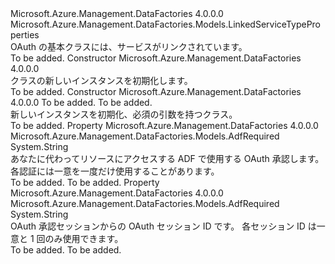 <Type Name="OAuthLinkedServiceBase" FullName="Microsoft.Azure.Management.DataFactories.Models.OAuthLinkedServiceBase">
  <TypeSignature Language="C#" Value="public abstract class OAuthLinkedServiceBase : Microsoft.Azure.Management.DataFactories.Models.LinkedServiceTypeProperties" />
  <TypeSignature Language="ILAsm" Value=".class public auto ansi abstract beforefieldinit OAuthLinkedServiceBase extends Microsoft.Azure.Management.DataFactories.Models.LinkedServiceTypeProperties" />
  <TypeSignature Language="DocId" Value="T:Microsoft.Azure.Management.DataFactories.Models.OAuthLinkedServiceBase" />
  <TypeSignature Language="VB.NET" Value="Public MustInherit Class OAuthLinkedServiceBase&#xA;Inherits LinkedServiceTypeProperties" />
  <TypeSignature Language="F#" Value="type OAuthLinkedServiceBase = class&#xA;    inherit LinkedServiceTypeProperties" />
  <AssemblyInfo>
    <AssemblyName>Microsoft.Azure.Management.DataFactories</AssemblyName>
    <AssemblyVersion>4.0.0.0</AssemblyVersion>
  </AssemblyInfo>
  <Base>
    <BaseTypeName>Microsoft.Azure.Management.DataFactories.Models.LinkedServiceTypeProperties</BaseTypeName>
  </Base>
  <Interfaces />
  <Docs>
    <summary>
            OAuth の基本クラスには、サービスがリンクされています。
            </summary>
    <remarks>To be added.</remarks>
  </Docs>
  <Members>
    <Member MemberName=".ctor">
      <MemberSignature Language="C#" Value="protected OAuthLinkedServiceBase ();" />
      <MemberSignature Language="ILAsm" Value=".method familyhidebysig specialname rtspecialname instance void .ctor() cil managed" />
      <MemberSignature Language="DocId" Value="M:Microsoft.Azure.Management.DataFactories.Models.OAuthLinkedServiceBase.#ctor" />
      <MemberSignature Language="VB.NET" Value="Protected Sub New ()" />
      <MemberType>Constructor</MemberType>
      <AssemblyInfo>
        <AssemblyName>Microsoft.Azure.Management.DataFactories</AssemblyName>
        <AssemblyVersion>4.0.0.0</AssemblyVersion>
      </AssemblyInfo>
      <Parameters />
      <Docs>
        <summary>
            <see cref="T:Microsoft.Azure.Management.DataFactories.Models.OAuthLinkedServiceBase" /> クラスの新しいインスタンスを初期化します。
            </summary>
        <remarks>To be added.</remarks>
      </Docs>
    </Member>
    <Member MemberName=".ctor">
      <MemberSignature Language="C#" Value="protected OAuthLinkedServiceBase (string authorization, string sessionId);" />
      <MemberSignature Language="ILAsm" Value=".method familyhidebysig specialname rtspecialname instance void .ctor(string authorization, string sessionId) cil managed" />
      <MemberSignature Language="DocId" Value="M:Microsoft.Azure.Management.DataFactories.Models.OAuthLinkedServiceBase.#ctor(System.String,System.String)" />
      <MemberSignature Language="VB.NET" Value="Protected Sub New (authorization As String, sessionId As String)" />
      <MemberSignature Language="F#" Value="new Microsoft.Azure.Management.DataFactories.Models.OAuthLinkedServiceBase : string * string -&gt; Microsoft.Azure.Management.DataFactories.Models.OAuthLinkedServiceBase" Usage="new Microsoft.Azure.Management.DataFactories.Models.OAuthLinkedServiceBase (authorization, sessionId)" />
      <MemberType>Constructor</MemberType>
      <AssemblyInfo>
        <AssemblyName>Microsoft.Azure.Management.DataFactories</AssemblyName>
        <AssemblyVersion>4.0.0.0</AssemblyVersion>
      </AssemblyInfo>
      <Parameters>
        <Parameter Name="authorization" Type="System.String" />
        <Parameter Name="sessionId" Type="System.String" />
      </Parameters>
      <Docs>
        <param name="authorization">To be added.</param>
        <param name="sessionId">To be added.</param>
        <summary>
            新しいインスタンスを初期化、<see cref="T:Microsoft.Azure.Management.DataFactories.Models.OAuthLinkedServiceBase" />必須の引数を持つクラス。
            </summary>
        <remarks>To be added.</remarks>
      </Docs>
    </Member>
    <Member MemberName="Authorization">
      <MemberSignature Language="C#" Value="public string Authorization { get; set; }" />
      <MemberSignature Language="ILAsm" Value=".property instance string Authorization" />
      <MemberSignature Language="DocId" Value="P:Microsoft.Azure.Management.DataFactories.Models.OAuthLinkedServiceBase.Authorization" />
      <MemberSignature Language="VB.NET" Value="Public Property Authorization As String" />
      <MemberSignature Language="F#" Value="member this.Authorization : string with get, set" Usage="Microsoft.Azure.Management.DataFactories.Models.OAuthLinkedServiceBase.Authorization" />
      <MemberType>Property</MemberType>
      <AssemblyInfo>
        <AssemblyName>Microsoft.Azure.Management.DataFactories</AssemblyName>
        <AssemblyVersion>4.0.0.0</AssemblyVersion>
      </AssemblyInfo>
      <Attributes>
        <Attribute>
          <AttributeName>Microsoft.Azure.Management.DataFactories.Models.AdfRequired</AttributeName>
        </Attribute>
      </Attributes>
      <ReturnValue>
        <ReturnType>System.String</ReturnType>
      </ReturnValue>
      <Docs>
        <summary>
            あなたに代わってリソースにアクセスする ADF で使用する OAuth 承認します。 各認証には一意を一度だけ使用することがあります。
            </summary>
        <value>To be added.</value>
        <remarks>To be added.</remarks>
      </Docs>
    </Member>
    <Member MemberName="SessionId">
      <MemberSignature Language="C#" Value="public string SessionId { get; set; }" />
      <MemberSignature Language="ILAsm" Value=".property instance string SessionId" />
      <MemberSignature Language="DocId" Value="P:Microsoft.Azure.Management.DataFactories.Models.OAuthLinkedServiceBase.SessionId" />
      <MemberSignature Language="VB.NET" Value="Public Property SessionId As String" />
      <MemberSignature Language="F#" Value="member this.SessionId : string with get, set" Usage="Microsoft.Azure.Management.DataFactories.Models.OAuthLinkedServiceBase.SessionId" />
      <MemberType>Property</MemberType>
      <AssemblyInfo>
        <AssemblyName>Microsoft.Azure.Management.DataFactories</AssemblyName>
        <AssemblyVersion>4.0.0.0</AssemblyVersion>
      </AssemblyInfo>
      <Attributes>
        <Attribute>
          <AttributeName>Microsoft.Azure.Management.DataFactories.Models.AdfRequired</AttributeName>
        </Attribute>
      </Attributes>
      <ReturnValue>
        <ReturnType>System.String</ReturnType>
      </ReturnValue>
      <Docs>
        <summary>
            OAuth 承認セッションからの OAuth セッション ID です。
            各セッション ID は一意と 1 回のみ使用できます。
            </summary>
        <value>To be added.</value>
        <remarks>To be added.</remarks>
      </Docs>
    </Member>
  </Members>
</Type>